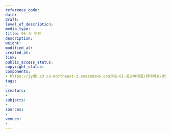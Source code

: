 ```yaml
---
reference_code: 
date: 
draft: 
level_of_description: 
media_type: 
title: 95-시 두편
description: 
weight: 
modified_at: 
created_at: 
link: 
public_access_status: 
copyright_status: 
components:
- https://jydh.s3.ap-northeast-2.amazonaws.com/RG-01-중앙여대협/연대미상/95-시+두편.pdf
tags:
- 
creators:
- 
subjects:
- 
sources:
- 
venues:
- 
---
```

